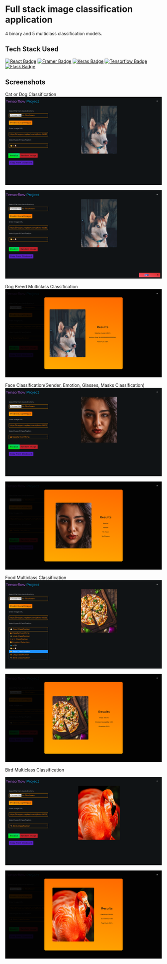# Full stack image classification application 

4 binary and 5 multiclass classification models.

## Tech Stack Used

[![React Badge](https://img.shields.io/badge/-React-61DBFB?style=for-the-badge&labelColor=black&logo=react&logoColor=61DBFB)](#)
[![Framer Badge](https://img.shields.io/badge/-Framer-black?style=for-the-badge&labelColor=black&logo=framer&logoColor=)](#)
[![Keras Badge](https://img.shields.io/badge/-Keras-%23D00000?style=for-the-badge&labelColor=black&logo=keras&logoColor=)](#)
[![Tensorflow Badge](https://img.shields.io/badge/-Tensorflow-%23FF6F00?style=for-the-badge&labelColor=black&logo=tensorflow&logoColor=)](#)
[![Flask Badge](https://img.shields.io/badge/-flask-%23000?style=for-the-badge&labelColor=black&logo=flask&logoColor=)](#) 
## Screenshots
Cat or Dog Classification
![App Screenshot](https://github.com/anastazir/images/blob/master/tensorflow-mern-1.png?raw=true)

![App Screenshot](https://github.com/anastazir/images/blob/master/tensorflow-mern-2.png?raw=true?raw=true)

Dog Breed Multiclass Classification
![App Screenshot](https://github.com/anastazir/images/blob/master/tensorflow-mern-3.png?raw=true)

Face Classification(Gender, Emotion, Glasses, Masks Classification)
![App Screenshot](https://github.com/anastazir/images/blob/master/tensorflow-mern-4.png?raw=true?raw=true)

![App Screenshot](https://github.com/anastazir/images/blob/master/tensorflow-mern-5.png?raw=true)

Food Multiclass Classification
![App Screenshot](https://github.com/anastazir/images/blob/master/tensorflow-mern-7.png?raw=true)

![App Screenshot](https://github.com/anastazir/images/blob/master/tensorflow-mern-8.png?raw=true)

Bird Multiclass Classification

![App Screenshot](https://github.com/anastazir/images/blob/master/tensorflow-mern-9.png?raw=true)

![App Screenshot](https://github.com/anastazir/images/blob/master/tensorflow-mern-10.png?raw=true)
